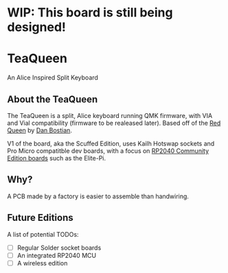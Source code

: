 # WIP: This board is still being designed!

# TeaQueen
An Alice Inspired Split Keyboard

## About the TeaQueen

The TeaQueen is a split, Alice keyboard running QMK firmware, with VIA and Vial compatibility (firmware to be realeased later). Based off of the [Red Queen](https://github.com/dbostian/redqueen) by [Dan Bostian](https://github.com/dbostian). 

V1 of the board, aka the Scuffed Edition, uses Kailh Hotswap sockets and Pro Micro compatitble dev boards, with a focus on [RP2040 Community Edition boards](https://docs.qmk.fm/#/platformdev_rp2040?id=rp2040_ce) such as the Elite-Pi.

## Why?

A PCB made by a factory is easier to assemble than handwiring.

## Future Editions
A list of potential TODOs:

- [ ] Regular Solder socket boards
- [ ] An integrated RP2040 MCU
- [ ] A wireless edition
